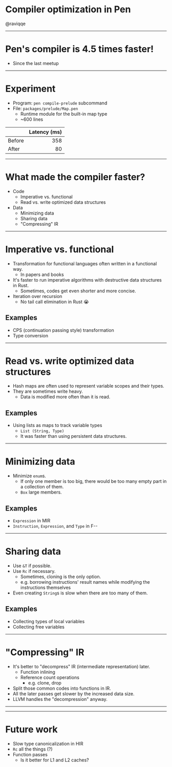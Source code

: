 # Compiler optimization in Pen

@raviqqe

---

# Pen's compiler is 4.5 times faster!

- Since the last meetup

---

# Experiment

- Program: `pen compile-prelude` subcommand
- File: `packages/prelude/Map.pen`
  - Runtime module for the built-in map type
  - ~600 lines

|        | Latency (ms) |
| ------ | -----------: |
| Before |          358 |
| After  |           80 |

---

# What made the compiler faster?

- Code
  - Imperative vs. functional
  - Read vs. write optimized data structures
- Data
  - Minimizing data
  - Sharing data
  - "Compressing" IR

---

# Imperative vs. functional

- Transformation for functional languages often written in a functional way.
  - In papers and books
- It's faster to run imperative algorithms with destructive data structures in Rust.
  - Sometimes, codes get even shorter and more concise.
- Iteration over recursion
  - No tail call elimination in Rust 😭

## Examples

- CPS (continuation passing style) transformation
- Type conversion

---

# Read vs. write optimized data structures

- Hash maps are often used to represent variable scopes and their types.
- They are sometimes write heavy.
  - Data is modified more often than it is read.

## Examples

- Using lists as maps to track variable types
  - `List (String, Type)`
  - It was faster than using persistent data structures.

---

# Minimizing data

- Minimize `enum`s.
  - If only one member is too big, there would be too many empty part in a collection of them.
  - `Box` large members.

## Examples

- `Expression` in MIR
- `Instruction`, `Expression`, and `Type` in F--

---

# Sharing data

- Use `&T` if possible.
- Use `Rc` if necessary.
  - Sometimes, cloning is the only option.
  - e.g. borrowing instructions' result names while modifying the instructions themselves
- Even creating `String`s is slow when there are too many of them.

## Examples

- Collecting types of local variables
- Collecting free variables

---

# "Compressing" IR

- It's better to "decompress" IR (intermediate representation) later.
  - Function inlining
  - Reference count operations
    - e.g. clone, drop
- Split those common codes into functions in IR.
- All the later passes get slower by the increased data size.
- LLVM handles the "decompression" anyway.

---

---

# Future work

- Slow type canonicalization in HIR
- `Rc` all the things (?)
- Function passes
  - Is it better for L1 and L2 caches?
